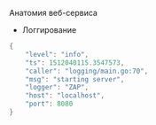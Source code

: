 Анатомия веб-сервиса
* Логгирование

```go
{  
    "level": "info",
    "ts": 1512040115.3547573,  
    "caller": "logging/main.go:70",  
    "msg": "starting server",  
    "logger": "ZAP",  
    "host": "localhost",  
    "port": 8080  
}
```